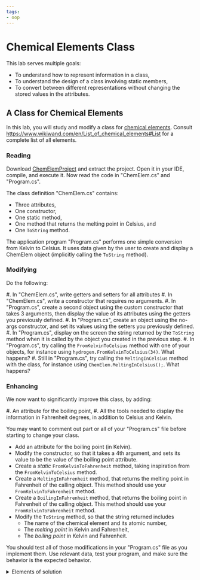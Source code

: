 ```yaml
---
tags:
- oop
---
```


# Chemical Elements Class

This lab serves multiple goals:

- To understand how to represent information in a class,
- To understand the design of a class involving static members,
- To convert between different representations without changing the stored values in the attributes.

## A Class for Chemical Elements

In this lab, you will study and modify a class for [chemical elements](https://www.wikiwand.com/en/Chemical_element).
Consult <https://www.wikiwand.com/en/List_of_chemical_elements#List> for a complete list of all elements.

### Reading

Download [ChemElemProject](./code/projects/ChemicalElements.zip) and extract the project. Open it in your IDE, compile, and execute it.
Now read the code in "ChemElem.cs" and "Program.cs".

The class definition "ChemElem.cs" contains:

- Three attributes,
- One constructor,
- One static method,
- One method that returns the melting point in Celsius, and
- One `ToString` method.

The application program  "Program.cs" performs one simple conversion from Kelvin to Celsius.
It uses data given by the user to create and display a ChemElem object (implicitly calling the `ToString` method).

### Modifying

Do the following:

#. In "ChemElem.cs", write getters and setters for all attributes
#. In "ChemElem.cs", write a constructor that requires no arguments.
#. In "Program.cs", create a second object using the custom constructor that takes 3 arguments, then display the value of its attributes using the getters you previously defined.
#. In "Program.cs", create an object using the no-args constructor, and set its values using the setters you previously defined.
#. In "Program.cs", display on the screen the string returned by the `ToString` method when it is called by the object you created in the previous step.
#. In "Program.cs", try calling the `FromKelvinToCelsius` method with one of your objects, for instance using `hydrogen.FromKelvinToCelsius(34)`. What happens?
#. Still in "Program.cs", try calling the `MeltingInCelsius` method with the class, for instance using `ChemElem.MeltingInCelsius();`. What happens?

### Enhancing

We now want to significantly improve this class, by adding:

#. An attribute for the boiling point,
#. All the tools needed to display the information in Fahrenheit degrees, in addition to Celsius and Kelvin.

You may want to comment out part or all of your "Program.cs" file before starting to change your class.

- Add an attribute for the boiling point (in Kelvin).
- Modify the constructor, so that it takes a 4th argument, and sets its value to be the value of the boiling point attribute.
- Create a *static* `FromKelvinToFahrenheit` method, taking inspiration from the `FromKelvinToCelsius` method.
- Create a `MeltingInFahrenheit` method, that returns the melting point in Fahrenheit of the calling object. This method should use your `FromKelvinToFahrenheit` method.
- Create a `BoilingInFahrenheit` method, that returns the boiling point in Fahrenheit of the calling object. This method should use your `FromKelvinToFahrenheit` method.
- Modify the `ToString` method, so that the string returned includes
    - The name of the chemical element and its atomic number,
    - The _melting point_ in Kelvin and Fahrenheit,
    - The _boiling point_ in Kelvin and Fahrenheit.

You should test all of those modifications in your "Program.cs" file as you implement them.
Use relevant data, test your program, and make sure the behavior is the expected behavior.


<details><summary>Elements of solution</summary>
Typically, you need to replace 

```
public ChemElem(int atomicNumberParam, string nameParam, decimal meltParam)
```

by 

```
public ChemElem(int atomicNumberParam, string nameParam, decimal meltParam, decimal boilParam)
```

and to add 

```
boil = boilParam;
```

to your constructor.

More subtle, the `FromKelvinToFahrenheit` method can be defined as follows and then re-used:

```    
public static decimal FromKelvinToFahrenheit(decimal kelvinParam)
{
    return kelvinParam * 9/5 - 459.67M;
}
public decimal MeltingInFahrenheit()
{
    return FromKelvinToFahrenheit(melt);
}

public decimal BoilingInFahrenheit()
{
    return FromKelvinToFahrenheit(boil);
}
```
</details>
